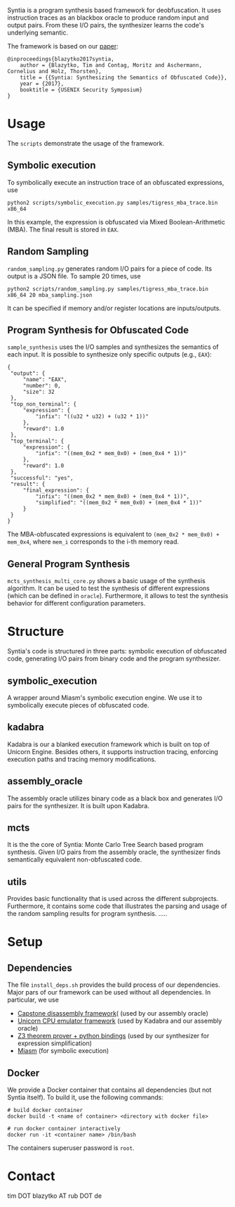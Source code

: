 Syntia is a program synthesis based framework for deobfuscation. It uses instruction traces as an blackbox oracle to produce random input and output pairs. From these I/O pairs, the synthesizer learns the code's underlying semantic. 

The framework is based on our [paper](https://www.usenix.org/system/files/conference/usenixsecurity17/sec17-blazytko.pdf):

```
@inproceedings{blazytko2017syntia,
    author = {Blazytko, Tim and Contag, Moritz and Aschermann, Cornelius and Holz, Thorsten},
    title = {{Syntia: Synthesizing the Semantics of Obfuscated Code}},
    year = {2017},
    booktitle = {USENIX Security Symposium} 
}
```


# Usage

The `scripts` demonstrate the usage of the framework.

## Symbolic execution

To symbolically execute an instruction trace of an obfuscated expressions, use

```
python2 scripts/symbolic_execution.py samples/tigress_mba_trace.bin x86_64

```

In this example, the expression is obfuscated via Mixed Boolean-Arithmetic (MBA). The final result is stored in `EAX`.

## Random Sampling

`random_sampling.py` generates random I/O pairs for a piece of code. Its output is a JSON file. To sample 20 times, use 

```
python2 scripts/random_sampling.py samples/tigress_mba_trace.bin x86_64 20 mba_sampling.json
```

It can be specified if memory and/or register locations are inputs/outputs.

## Program Synthesis for Obfuscated Code

`sample_synthesis` uses the I/O samples and synthesizes the semantics of each input. It is possible to synthesize only specific outputs (e.g., `EAX`):

```
{
 "output": {
     "name": "EAX", 
     "number": 0, 
     "size": 32
 }, 
 "top_non_terminal": {
     "expression": {
         "infix": "((u32 * u32) + (u32 * 1))"
     }, 
     "reward": 1.0
 }, 
 "top_terminal": {
     "expression": {
         "infix": "((mem_0x2 * mem_0x0) + (mem_0x4 * 1))"
     }, 
     "reward": 1.0
 }, 
 "successful": "yes", 
 "result": {
     "final_expression": {
         "infix": "((mem_0x2 * mem_0x0) + (mem_0x4 * 1))", 
         "simplified": "((mem_0x2 * mem_0x0) + (mem_0x4 * 1))"
     }
 }
}
```

The MBA-obfuscated expressions is equivalent to `(mem_0x2 * mem_0x0) + mem_0x4`, where `mem_i` corresponds to the i-th memory read.

## General Program Synthesis

`mcts_synthesis_multi_core.py` shows a basic usage of the synthesis algorithm. It can be used to test the synthesis of different expressions (which can be defined in `oracle`). Furthermore, it allows to test the synthesis behavior for different configuration parameters.

# Structure

Syntia's code is structured in three parts: symbolic execution of obfuscated code, generating I/O pairs from binary code and the program synthesizer.

## symbolic_execution

A wrapper around Miasm's symbolic execution engine. We use it to symbolically execute pieces of obfuscated code.

## kadabra

Kadabra is our a blanked execution framework which is built on top of Unicorn Engine. Besides others, it supports instruction tracing, enforcing execution paths and tracing memory modifications. 

## assembly_oracle
The assembly oracle utilizes binary code as a black box and generates I/O pairs for the synthesizer. It is built upon Kadabra.

## mcts

It is the the core of Syntia: Monte Carlo Tree Search based program synthesis. Given I/O pairs from the assembly oracle, the synthesizer finds semantically equivalent non-obfuscated code.

## utils

Provides basic functionality that is used across the different subprojects. Furthermore, it contains some code that illustrates the parsing and usage of the random sampling results for program synthesis.
.....


# Setup

## Dependencies

The file `install_deps.sh` provides the build process of our dependencies. Major pars of our framework can be used without all dependencies. In particular, we use

- [Capstone disassembly framework](https://github.com/aquynh/capstone)( (used by our assembly oracle)
- [Unicorn CPU emulator framework](https://github.com/unicorn-engine/unicorn) (used by Kadabra and our assembly oracle)
- [Z3 theorem prover + python bindings](https://github.com/Z3Prover/z3) (used by our synthesizer for expression simplification)
- [Miasm](https://github.com/cea-sec/miasm) (for symbolic execution)

## Docker

We provide a Docker container that contains all dependencies (but not Syntia itself). To build it, use the following commands:

```
# build docker container
docker build -t <name of container> <directory with docker file>

# run docker container interactively
docker run -it <container name> /bin/bash
```

The containers superuser password is `root`.

# Contact

tim DOT blazytko AT rub DOT de
